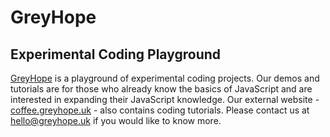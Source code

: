 # GreyHope
## Experimental Coding Playground

[GreyHope](https://greyhope.uk) is a playground of experimental coding projects.
Our demos and tutorials are for those who already know the basics of JavaScript and are interested in expanding their JavaScript knowledge. Our external website - [coffee.greyhope.uk](https://coffee.greyhope.uk) - also contains coding tutorials. Please contact us at [hello@greyhope.uk](mailto:hello@greyhope.uk) if you would like to know more.
